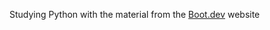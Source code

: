 Studying Python with the material from the [Boot.dev](https://www.boot.dev/courses/learn-code-python) website
